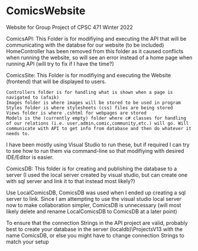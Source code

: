 # ComicsWebsite
Website for Group Project of CPSC 471 Winter 2022

ComicsAPI:
This Folder is for modifiying and executing the API that will be communicating with the databse for our website (to be included)
HomeController has been removed from this folder as it caused conflicts when running the website, so will see an error instead of a home page when running API (will try to fix if I have the time?)

ComicsSite:
This Folder is for modifiying and executing the Website (frontend) that will be displayed to users.

	Controllers folder is for handling what is shown when a page is navigated to (afaik)
	Images folder is where images will be stored to be used in program
	Styles folder is where stylesheets (css) files are being stored
	Views folder is where .cshtml for webpages are stored
	Models is the (currently empty) folder where c# classes for handling of our relations (i.e. user,admin,comic,community,etc.) will go. Will communicate with API to get info from database and then do whatever it needs to.

I have been mostly using Visual Studio to run these, but if required I can try to see how to run them via command-line so that modifiying with desired IDE/Editor is easier.

ComicsDB:
This folder is for creating and publishing the database to a server (I used the local server created by visual studio, but can create one with sql server and link it to that instead most likely?)
	
   Use LocalComicsDB, ComicsDB was used when I ended up creating a sql server to link. Since I am attempting to use the visual studio local server now to make collaboration simpler, ComicsDB is unnecessary (will most likely delete and rename LocalComicsDB to ComicsDB at a later point)
	
   To ensure that the connection Strings in the API project are valid, probably best to create your database in the server (localdb)\ProjectsV13 with the name ComicsDB, or else you might have to change connection Strings to match your setup
